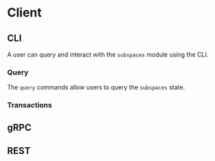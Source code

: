 <!--
order: 6
-->

# Client

## CLI

A user can query and interact with the `subspaces` module using the CLI.

### Query

The `query` commands allow users to query the `subspaces` state.

### Transactions 

## gRPC

## REST